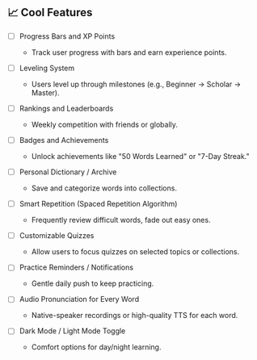 ## 📈 Cool Features

- [ ] Progress Bars and XP Points
  - Track user progress with bars and earn experience points.

- [ ] Leveling System
  - Users level up through milestones (e.g., Beginner → Scholar → Master).

- [ ] Rankings and Leaderboards
  - Weekly competition with friends or globally.

- [ ] Badges and Achievements
  - Unlock achievements like "50 Words Learned" or "7-Day Streak."

- [ ] Personal Dictionary / Archive
  - Save and categorize words into collections.

- [ ] Smart Repetition (Spaced Repetition Algorithm)
  - Frequently review difficult words, fade out easy ones.

- [ ] Customizable Quizzes
  - Allow users to focus quizzes on selected topics or collections.

- [ ] Practice Reminders / Notifications
  - Gentle daily push to keep practicing.

- [ ] Audio Pronunciation for Every Word
  - Native-speaker recordings or high-quality TTS for each word.

- [ ] Dark Mode / Light Mode Toggle
  - Comfort options for day/night learning.
